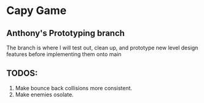 # Capy Game

## Anthony's Prototyping branch

The branch is where I will test out, clean up, and prototype new level design features before implementing them onto main

## TODOS:

1. Make bounce back collisions more consistent.
2. Make enemies osolate.
